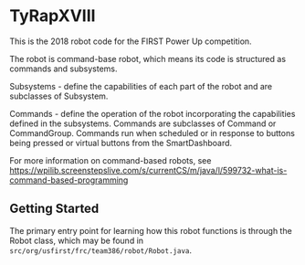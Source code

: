# TyRapXVIII

This is the 2018 robot code for the FIRST Power Up competition.

The robot is command-base robot, which means its code is structured as commands and subsystems.

Subsystems - define the capabilities of each part of the robot and are subclasses of Subsystem.

Commands - define the operation of the robot incorporating the capabilities defined in the subsystems. Commands are subclasses of Command or CommandGroup. Commands run when scheduled or in response to buttons being pressed or virtual buttons from the SmartDashboard.

For more information on command-based robots, see https://wpilib.screenstepslive.com/s/currentCS/m/java/l/599732-what-is-command-based-programming

## Getting Started

The primary entry point for learning how this robot functions is through the Robot class, which may be found in `src/org/usfirst/frc/team386/robot/Robot.java`.
